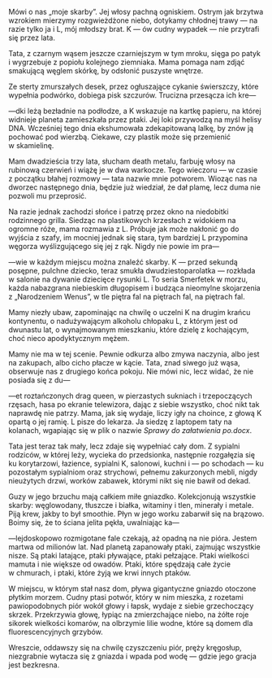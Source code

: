 Mówi o nas „moje skarby”. Jej włosy pachną ogniskiem. Ostrym jak brzytwa wzrokiem mierzymy rozgwieżdżone niebo, dotykamy chłodnej trawy — na razie tylko ja i L, mój młodszy brat. K — ów cudny wypadek — nie przytrafi się przez lata.

Tata, z czarnym wąsem jeszcze czarniejszym w tym mroku, sięga po patyk i wygrzebuje z popiołu kolejnego ziemniaka. Mama pomaga nam zdjąć smakującą węglem skórkę, by odsłonić puszyste wnętrze.

Ze sterty zmurszałych desek, przez ogłuszające cykanie świerszczy, które wypełnia podwórko, dobiega pisk szczurów. Trucizna przesącza ich kre—

—dki leżą bezładnie na podłodze, a K wskazuje na kartkę papieru, na której widnieje planeta zamieszkała przez ptaki. Jej loki przywodzą na myśl helisy DNA. Wcześniej tego dnia ekshumowała zdekapitowaną lalkę, by znów ją pochować pod wierzbą. Ciekawe, czy plastik może się przemienić w skamielinę.

Mam dwadzieścia trzy lata, słucham death metalu, farbuję włosy na rubinową czerwień i wiążę je w dwa warkocze. Tego wieczoru — w czasie z początku błahej rozmowy — tata nazwie mnie potworem. Wioząc nas na dworzec następnego dnia, będzie już wiedział, że dał plamę, lecz duma nie pozwoli mu przeprosić.

Na razie jednak zachodzi słońce i patrzę przez okno na niedobitki rodzinnego grilla. Siedząc na plastikowych krzesłach z widokiem na ogromne róże, mama rozmawia z L. Próbuje jak może nakłonić go do wyjścia z szafy, im mocniej jednak się stara, tym bardziej L przypomina węgorza wyślizgującego się jej z rąk. Nigdy nie powie im pra—

—wie w każdym miejscu można znaleźć skarby. K — przed sekundą posępne, pulchne dziecko, teraz smukła dwudziestoparolatka — rozkłada w salonie na dywanie dziecięce rysunki L. To seria Smerfetek w morzu, każda nabazgrana niebieskim długopisem i budząca nieomylne skojarzenia z „Narodzeniem Wenus”, w tle piętra fal na piętrach fal, na piętrach fal.

Mamy niezły ubaw, zapominając na chwilę o uczelni K na drugim krańcu kontynentu, o nadużywającym alkoholu chłopaku L, z którym jest od dwunastu lat, o wynajmowanym mieszkaniu, które dzielę z kochającym, choć nieco apodyktycznym mężem.

Mamy nie ma w tej scenie. Pewnie odkurza albo zmywa naczynia, albo jest na zakupach, albo cicho płacze w kącie. Tata, znad siwego już wąsa, obserwuje nas z drugiego końca pokoju. Nie mówi nic, lecz widać, że nie posiada się z du—

—et roztańczonych drag queen, w pierzastych sukniach i trzepoczących rzęsach, hasa po ekranie telewizora, dając z siebie wszystko, choć nikt tak naprawdę nie patrzy. Mama, jak się wydaje, liczy igły na choince, z głową K opartą o jej ramię. L pisze do lekarza. Ja siedzę z laptopem taty na kolanach, wgapiając się w plik o nazwie _Sprawy do załatwienia po.docx_.

Tata jest teraz tak mały, lecz zdaje się wypełniać cały dom. Z sypialni rodziców, w której leży, wycieka do przedsionka, następnie rozgałęzia się ku korytarzowi, łazience, sypialni K, salonowi, kuchni i — po schodach — ku pozostałym sypialniom oraz strychowi, pełnemu zakurzonych mebli, nigdy nieużytych drzwi, worków zabawek, którymi nikt się nie bawił od dekad.

Guzy w jego brzuchu mają całkiem miłe gniazdko. Kolekcjonują wszystkie skarby: węglowodany, tłuszcze i białka, witaminy i tlen, minerały i metale. Piją krew, jakby to był smoothie. Płyn w jego worku zabarwił się na brązowo. Boimy się, że to ściana jelita pękła, uwalniając ka—

—lejdoskopowo rozmigotane fale czekają, aż opadną na nie pióra. Jestem martwa od milionów lat. Nad planetą zapanowały ptaki, zajmując wszystkie nisze. Są ptaki latające, ptaki pływające, ptaki pełzające. Ptaki wielkości mamuta i nie większe od owadów. Ptaki, które spędzają całe życie w chmurach, i ptaki, które żyją we krwi innych ptaków.

W miejscu, w którym stał nasz dom, pływa gigantyczne gniazdo otoczone płytkim morzem. Cudny ptasi potwór, który w nim mieszka, z rozetami pawiopodobnych piór wokół głowy i łapsk, wydaje z siebie grzechoczący skrzek. Przekrzywia głowę, łypiąc na zmierzchające niebo, na żółte roje sikorek wielkości komarów, na olbrzymie lilie wodne, które są domem dla fluorescencyjnych grzybów.

Wreszcie, oddawszy się na chwilę czyszczeniu piór, pręży kręgosłup, niezgrabnie wytacza się z gniazda i wpada pod wodę — gdzie jego gracja jest bezkresna.